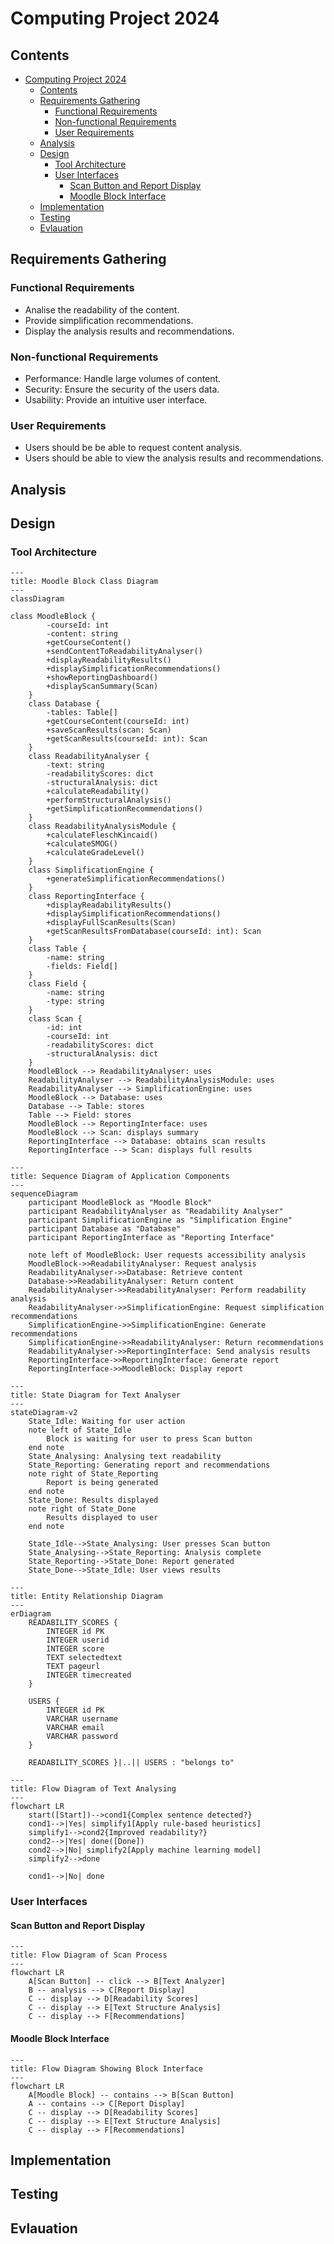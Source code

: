 # Computing Project 2024

## Contents

- [Computing Project 2024](#computing-project-2024)
  - [Contents](#contents)
  - [Requirements Gathering](#requirements-gathering)
    - [Functional Requirements](#functional-requirements)
    - [Non-functional Requirements](#non-functional-requirements)
    - [User Requirements](#user-requirements)
  - [Analysis](#analysis)
  - [Design](#design)
    - [Tool Architecture](#tool-architecture)
    - [User Interfaces](#user-interfaces)
      - [Scan Button and Report Display](#scan-button-and-report-display)
      - [Moodle Block Interface](#moodle-block-interface)
  - [Implementation](#implementation)
  - [Testing](#testing)
  - [Evlauation](#evlauation)

## Requirements Gathering

### Functional Requirements

* Analise the readability of the content.
* Provide simplification recommendations.
* Display the analysis results and recommendations.

### Non-functional Requirements

* Performance: Handle large volumes of content.
* Security: Ensure the security of the users data.
* Usability: Provide an intuitive user interface.

### User Requirements

* Users should be be able to request content analysis.
* Users should be able to view the analysis results and recommendations.

## Analysis

## Design

### Tool Architecture

```mermaid
---
title: Moodle Block Class Diagram
---
classDiagram

class MoodleBlock {
        -courseId: int
        -content: string
        +getCourseContent()
        +sendContentToReadabilityAnalyser()
        +displayReadabilityResults()
        +displaySimplificationRecommendations()
        +showReportingDashboard()
        +displayScanSummary(Scan)
    }
    class Database {
        -tables: Table[]
        +getCourseContent(courseId: int)
        +saveScanResults(scan: Scan)
        +getScanResults(courseId: int): Scan
    }
    class ReadabilityAnalyser {
        -text: string
        -readabilityScores: dict
        -structuralAnalysis: dict
        +calculateReadability()
        +performStructuralAnalysis()
        +getSimplificationRecommendations()
    }
    class ReadabilityAnalysisModule {
        +calculateFleschKincaid()
        +calculateSMOG()
        +calculateGradeLevel()
    }
    class SimplificationEngine {
        +generateSimplificationRecommendations()
    }
    class ReportingInterface {
        +displayReadabilityResults()
        +displaySimplificationRecommendations()
        +displayFullScanResults(Scan)
        +getScanResultsFromDatabase(courseId: int): Scan
    }
    class Table {
        -name: string
        -fields: Field[]
    }
    class Field {
        -name: string
        -type: string
    }
    class Scan {
        -id: int
        -courseId: int
        -readabilityScores: dict
        -structuralAnalysis: dict
    }
    MoodleBlock --> ReadabilityAnalyser: uses
    ReadabilityAnalyser --> ReadabilityAnalysisModule: uses
    ReadabilityAnalyser --> SimplificationEngine: uses
    MoodleBlock --> Database: uses
    Database --> Table: stores
    Table --> Field: stores
    MoodleBlock --> ReportingInterface: uses
    MoodleBlock --> Scan: displays summary
    ReportingInterface --> Database: obtains scan results
    ReportingInterface --> Scan: displays full results
```

```mermaid
---
title: Sequence Diagram of Application Components
---
sequenceDiagram
    participant MoodleBlock as "Moodle Block"
    participant ReadabilityAnalyser as "Readability Analyser"
    participant SimplificationEngine as "Simplification Engine"
    participant Database as "Database"
    participant ReportingInterface as "Reporting Interface"

    note left of MoodleBlock: User requests accessibility analysis
    MoodleBlock->>ReadabilityAnalyser: Request analysis
    ReadabilityAnalyser->>Database: Retrieve content
    Database->>ReadabilityAnalyser: Return content
    ReadabilityAnalyser->>ReadabilityAnalyser: Perform readability analysis
    ReadabilityAnalyser->>SimplificationEngine: Request simplification recommendations
    SimplificationEngine->>SimplificationEngine: Generate recommendations
    SimplificationEngine->>ReadabilityAnalyser: Return recommendations
    ReadabilityAnalyser->>ReportingInterface: Send analysis results
    ReportingInterface->>ReportingInterface: Generate report
    ReportingInterface->>MoodleBlock: Display report
```

```mermaid
---
title: State Diagram for Text Analyser
---
stateDiagram-v2
    State_Idle: Waiting for user action
    note left of State_Idle
        Block is waiting for user to press Scan button
    end note
    State_Analysing: Analysing text readability
    State_Reporting: Generating report and recommendations
    note right of State_Reporting
        Report is being generated
    end note
    State_Done: Results displayed
    note right of State_Done
        Results displayed to user
    end note

    State_Idle-->State_Analysing: User presses Scan button
    State_Analysing-->State_Reporting: Analysis complete
    State_Reporting-->State_Done: Report generated
    State_Done-->State_Idle: User views results

```
```mermaid
---
title: Entity Relationship Diagram
---
erDiagram
    READABILITY_SCORES {
        INTEGER id PK
        INTEGER userid
        INTEGER score
        TEXT selectedtext
        TEXT pageurl
        INTEGER timecreated
    }

    USERS {
        INTEGER id PK
        VARCHAR username
        VARCHAR email
        VARCHAR password
    }

    READABILITY_SCORES }|..|| USERS : "belongs to"

```

```mermaid
---
title: Flow Diagram of Text Analysing
---
flowchart LR
    start([Start])-->cond1{Complex sentence detected?}
    cond1-->|Yes| simplify1[Apply rule-based heuristics]
    simplify1-->cond2{Improved readability?}
    cond2-->|Yes| done([Done])
    cond2-->|No| simplify2[Apply machine learning model]
    simplify2-->done

    cond1-->|No| done
```
### User Interfaces

#### Scan Button and Report Display

```mermaid
---
title: Flow Diagram of Scan Process
---
flowchart LR
    A[Scan Button] -- click --> B[Text Analyzer]
    B -- analysis --> C[Report Display]
    C -- display --> D[Readability Scores]
    C -- display --> E[Text Structure Analysis]
    C -- display --> F[Recommendations]
```

#### Moodle Block Interface

```mermaid
---
title: Flow Diagram Showing Block Interface
---
flowchart LR
    A[Moodle Block] -- contains --> B[Scan Button]
    A -- contains --> C[Report Display]
    C -- display --> D[Readability Scores]
    C -- display --> E[Text Structure Analysis]
    C -- display --> F[Recommendations]
```

## Implementation

## Testing

## Evlauation
